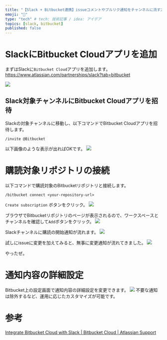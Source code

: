 ```yaml
---
title: "【Slack + Bitbucket連携】issueコメントやプルリク通知をチャンネルに流す方法"
emoji: "🔔"
type: "tech" # tech: 技術記事 / idea: アイデア
topics: [slack, bitbucket]
published: false
---
```


# SlackにBitbucket Cloudアプリを追加
まずはSlackに`Bitbucket Cloud`アプリを追加します。
https://www.atlassian.com/partnerships/slack?tab=bitbucket

![](https://storage.googleapis.com/zenn-user-upload/l0efcqnl4j7sbjtvxbqkby3qhl4d)

## Slack対象チャンネルにBitbucket Cloudアプリを招待
Slackの対象チャンネルに移動し、以下コマンドでBitbucket Cloudアプリを招待します。
```
/invite @Bitbucket
```
以下画像のような表示が出ればOKです。
![](https://storage.googleapis.com/zenn-user-upload/g80ntgeqyji24n9lwtw6rpwcr1ax)


# 購読対象リポジトリの接続
以下コマンドで購読対象のBitbucketリポジトリと接続します。
```
/bitbucket connect <your-repository-url>
```

`Create subscription` ボタンをクリック。
![](https://storage.googleapis.com/zenn-user-upload/q004ah3bcy4gvcob6bxz2ep166vp)

ブラウザでBitbucketリポジトリのページが表示されるので、ワークスペースとチャンネルを確認して`Add`ボタンをクリック。
![](https://storage.googleapis.com/zenn-user-upload/dfcloh5u00wy6kbac5qv7zev9qsh)

Slackチャンネルに購読の開始通知が流れます。
![](https://storage.googleapis.com/zenn-user-upload/s6gxiyhnwc7sj36fw9uis1iyrib8)

試しにissueに変更を加えてみると、無事に変更通知が流れてきました。
![](https://storage.googleapis.com/zenn-user-upload/ru0farv1x9f3egmd8bwcer4lyph8)

やったぜ。
# 通知内容の詳細設定
Bitbucket上の設定画面で通知内容の詳細設定を変更できます。
![](https://storage.googleapis.com/zenn-user-upload/oy6e0tdzrkmbsy23cddbmxmc0nlk)
不要な通知は除外するなど、運用に応じたカスタマイズが可能です。

# 参考
[Integrate Bitbucket Cloud with Slack | Bitbucket Cloud | Atlassian Support](https://support.atlassian.com/bitbucket-cloud/docs/integrate-bitbucket-cloud-with-slack/ )